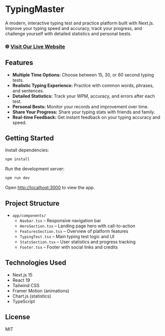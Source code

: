 # TypingMaster

A modern, interactive typing test and practice platform built with Next.js. Improve your typing speed and accuracy, track your progress, and challenge yourself with detailed statistics and personal bests.

### 🌐 [Visit Our Live Website](https://typing-test-app-tau.vercel.app/)

## Features

- **Multiple Time Options:** Choose between 15, 30, or 60 second typing tests.
- **Realistic Typing Experience:** Practice with common words, phrases, and sentences.
- **Detailed Statistics:** Track your WPM, accuracy, and errors after each test.
- **Personal Bests:** Monitor your records and improvement over time.
- **Share Your Progress:** Share your typing stats with friends and family.
- **Real-time Feedback:** Get instant feedback on your typing accuracy and speed.

## Getting Started

Install dependencies:

```bash
npm install
```

Run the development server:

```bash
npm run dev
```

Open [http://localhost:3000](http://localhost:3000) to view the app.

## Project Structure

- `app/components/`
  - `Navbar.tsx` – Responsive navigation bar
  - `HeroSection.tsx` – Landing page hero with call-to-action
  - `FeaturesSection.tsx` – Overview of platform features
  - `TypingTest.tsx` – Main typing test logic and UI
  - `StatsSection.tsx` – User statistics and progress tracking
  - `Footer.tsx` – Footer with social links and credits

## Technologies Used

- Next.js 15
- React 19
- Tailwind CSS
- Framer Motion (animations)
- Chart.js (statistics)
- TypeScript

## License

MIT

